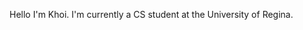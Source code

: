 Hello I'm Khoi. I'm currently a CS student at the University of Regina.

<!---
KhoiLe18/KhoiLe18 is a ✨ special ✨ repository because its `README.md` (this file) appears on your GitHub profile.
You can click the Preview link to take a look at your changes.
--->
